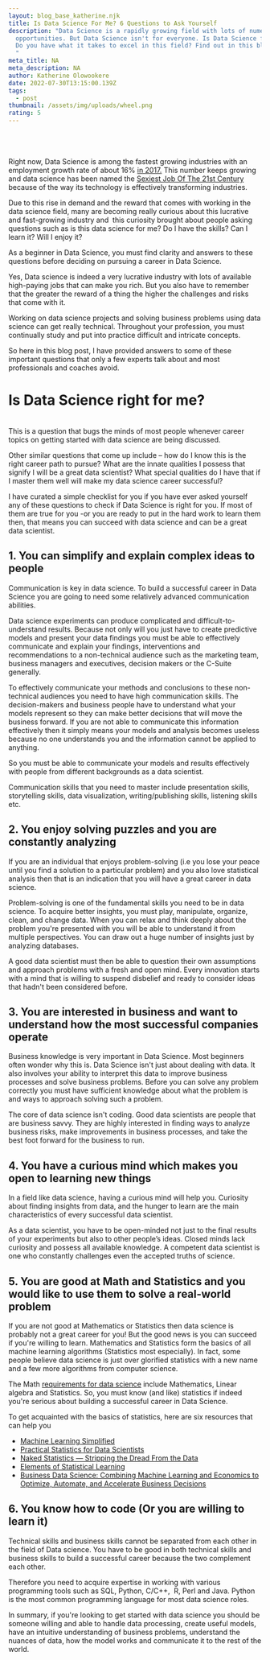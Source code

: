 ```yaml
---
layout: blog_base_katherine.njk
title: Is Data Science For Me? 6 Questions to Ask Yourself
description: "Data Science is a rapidly growing field with lots of numerous
  opportunities. But Data Science isn't for everyone. Is Data Science for you?
  Do you have what it takes to excel in this field? Find out in this blog post.
  "
meta_title: NA
meta_description: NA
author: Katherine Olowookere
date: 2022-07-30T13:15:00.139Z
tags:
  - post
thumbnail: /assets/img/uploads/wheel.png
rating: 5
---
```

\
<br><br>Right now, Data Science is among the fastest growing industries with an employment growth rate of about 16% [in 2017.](https://blog.linkedin.com/2017/december/7/the-fastest-growing-jobs-in-the-u-s-based-on-linkedin-data) This number keeps growing and data science has been named the [Sexiest Job Of The 21st Century](https://hbr.org/2012/10/data-scientist-the-sexiest-job-of-the-21st-century) because of the way its technology is effectively transforming industries. 

<!--StartFragment-->

Due to this rise in demand and the reward that comes with working in the data science field, many are becoming really curious about this lucrative and fast-growing industry and  this curiosity brought about people asking questions such as is this data science for me? Do I have the skills? Can I learn it? Will I enjoy it? 

As a beginner in Data Science, you must find clarity and answers to these questions before deciding on pursuing a career in Data Science. 

Yes, Data science is indeed a very lucrative industry with lots of available high-paying jobs that can make you rich. But you also have to remember that the greater the reward of a thing the higher the challenges and risks that come with it. 

Working on data science projects and solving business problems using data science can get really technical. Throughout your profession, you must continually study and put into practice difficult and intricate concepts. 

So here in this blog post, I have provided answers to some of these important questions that only a few experts talk about and most professionals and coaches avoid. 

<h1> Is Data Science right for me?</h1>
<br>This is a question that bugs the minds of most people whenever career topics on getting started with data science are being discussed.

Other similar questions that come up include – how do I know this is the right career path to pursue? What are the innate qualities I possess that signify I will be a great data scientist? What special qualities do I have that if I master them well will make my data science career successful? 

I have curated a simple checklist for you if you have ever asked yourself any of these questions to check if Data Science is right for you. If most of them are true for you -or you are ready to put in the hard work to learn them then, that means you can succeed with data science and can be a great data scientist. 

<h2>1. You can simplify and explain complex ideas to people</h2>

Communication is key in data science. To build a successful career in Data Science you are going to need some relatively advanced communication abilities. 

Data science experiments can produce complicated and difficult-to-understand results. Because not only will you just have to create predictive models and present your data findings you must be able to effectively communicate and explain your findings, interventions and recommendations to a non-technical audience such as the marketing team, business managers and executives, decision makers or the C-Suite generally. 

To effectively communicate your methods and conclusions to these non-technical audiences you need to have high communication skills. The decision-makers and business people have to understand what your models represent so they can make better decisions that will move the business forward. If you are not able to communicate this information effectively then it simply means your models and analysis becomes useless because no one understands you and the information cannot be applied to anything.

So you must be able to communicate your models and results effectively with people from different backgrounds as a data scientist. 

Communication skills that you need to master include presentation skills, storytelling skills, data visualization, writing/publishing skills, listening skills etc. 

<h2> 2. You enjoy solving puzzles and you are constantly analyzing </h2>

If you are an individual that enjoys problem-solving (i.e you lose your peace until you find a solution to a particular problem) and you also love statistical analysis then that is an indication that you will have a great career in data science.  

Problem-solving is one of the fundamental skills you need to be in data science. To acquire better insights, you must play, manipulate, organize, clean, and change data. When you can relax and think deeply about the problem you're presented with you will be able to understand it from multiple perspectives. You can draw out a huge number of insights just by analyzing databases. 

A good data scientist must then be able to question their own assumptions and approach problems with a fresh and open mind. Every innovation starts with a mind that is willing to suspend disbelief and ready to consider ideas that hadn't been considered before.

<h2> 3. You are interested in business and want to understand how the most successful companies operate </h2>

Business knowledge is very important in Data Science. Most beginners often wonder why this is. Data Science isn't just about dealing with data. It also involves your ability to interpret this data to improve business processes and solve business problems. Before you can solve any problem correctly you must have sufficient knowledge about what the problem is and ways to approach solving such a problem. 

The core of data science isn't coding. Good data scientists are people that are business savvy. They are highly interested in finding ways to analyze business risks, make improvements in business processes, and take the best foot forward for the business to run. 

<h2> 4. You have a curious mind which makes you open to learning new things </h2>

In a field like data science, having a curious mind will help you. Curiosity about finding insights from data, and the hunger to learn are the main characteristics of every successful data scientist. 

As a data scientist, you have to be open-minded not just to the final results of your experiments but also to other people’s ideas. Closed minds lack curiosity and possess all available knowledge. A competent data scientist is one who constantly challenges even the accepted truths of science. 

<h2> 5. You are good at Math and Statistics and you would like to use them to solve a real-world problem</h2>

If you are not good at Mathematics or Statistics then data science is probably not a great career for you! But the good news is you can succeed if you're willing to learn. Mathematics and Statistics form the basics of all machine learning algorithms (Statistics most especially). In fact, some people believe data science is just over glorified statistics with a new name and a few more algorithms from computer science. 

The Math [requirements for data science](https://www.google.com/amp/s/data-flair.training/blogs/math-and-statistics-for-data-science/amp/) include Mathematics, Linear algebra and Statistics. So, you must know (and like) statistics if indeed you're serious about building a successful career in Data Science. 

To get acquainted with the basics of statistics, here are six resources that can help you 

* [Machine Learning Simplified](https://themlsbook.com/)
* [Practical Statistics for Data Scientists](https://www.amazon.com/Practical-Statistics-Data-Scientists-Essential/dp/1491952962)
* [Naked Statistics — Stripping the Dread From the Data](https://www.amazon.com/Naked-Statistics-Charles-Wheelan-audiobook/dp/B00CH7FWWU/ref=sr_1_1?keywords=naked+statistics&qid=1648144756&s=books&sprefix=naked+%2Cstripbooks-intl-ship%2C136&sr=1-1)
* [Elements of Statistical Learning](https://www.amazon.com/Elements-Statistical-Learning-Prediction-Statistics/dp/0387848576/ref=sr_1_1?crid=W9O41TYJ309W&keywords=elements+of+statistical+learning&qid=1648144790&s=audible&sprefix=elements+of+statistical+learning%2Caudible%2C113&sr=1-1)
* [Business Data Science: Combining Machine Learning and Economics to Optimize, Automate, and Accelerate Business Decisions](https://www.amazon.com/Business-Data-Science-Combining-Accelerate/dp/1260452778/ref=sr_1_1?crid=1IAQMTZ8YON82&keywords=Business+Data+Science%3A+Combining+Machine+Learning+and+Economics+to+Optimize%2C+Automate%2C+and+Accelerate+Business+Decisions&qid=1648144815&sprefix=elements+of+statistical+learning%2Caps%2C439&sr=8-1)

<h2> 6. You know how to code (Or you are willing to learn it) </h2>

Technical skills and business skills cannot be separated from each other in the field of Data science. You have to be good in both technical skills and business skills to build a successful career because the two complement each other.

Therefore you need to acquire expertise in working with various programming tools such as SQL, Python, C/C++,  R, Perl and Java. Python is the most common programming language for most data science roles. 

In summary, if you're looking to get started with data science you should be someone willing and able to handle data processing, create useful models, have an intuitive understanding of business problems, understand the nuances of data, how the model works and communicate it to the rest of the world.